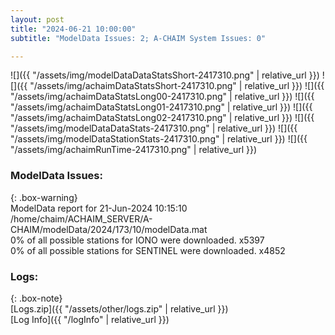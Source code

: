 ```yaml
---
layout: post
title: "2024-06-21 10:00:00"
subtitle: "ModelData Issues: 2; A-CHAIM System Issues: 0"

---
```


![]({{ "/assets/img/modelDataDataStatsShort-2417310.png" | relative_url }})
![]({{ "/assets/img/achaimDataStatsShort-2417310.png" | relative_url }})
![]({{ "/assets/img/achaimDataStatsLong00-2417310.png" | relative_url }})
![]({{ "/assets/img/achaimDataStatsLong01-2417310.png" | relative_url }})
![]({{ "/assets/img/achaimDataStatsLong02-2417310.png" | relative_url }})
![]({{ "/assets/img/modelDataDataStats-2417310.png" | relative_url }})
![]({{ "/assets/img/modelDataStationStats-2417310.png" | relative_url }})
![]({{ "/assets/img/achaimRunTime-2417310.png" | relative_url }})


### ModelData Issues:  
  
{: .box-warning}  
 ModelData report for 21-Jun-2024 10:15:10   
 /home/chaim/ACHAIM_SERVER/A-CHAIM/modelData/2024/173/10/modelData.mat   
 0% of all possible stations for IONO were downloaded. x5397   
 0% of all possible stations for SENTINEL were downloaded. x4852   
  


### Logs:  
  
{: .box-note}  
[Logs.zip]({{ "/assets/other/logs.zip" | relative_url }})  
[Log Info]({{ "/logInfo" | relative_url }})  
